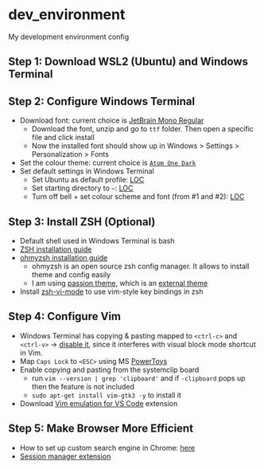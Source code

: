 # dev_environment
My development environment config

## Step 1: Download WSL2 (Ubuntu) and Windows Terminal

## Step 2: Configure Windows Terminal
- Download font: current choice is [JetBrain Mono Regular](https://www.jetbrains.com/lp/mono/#font-family)
  - Download the font, unzip and go to `ttf` folder. Then open a specific file and click install
  - Now the installed font should show up in Windows > Settings > Personalization > Fonts
- Set the colour theme: current choice is [`Atom One Dark`](https://github.com/anngineer21/dev_environment/blob/main/settings.json#L79-L101)
- Set default settings in Windows Terminal
  - Set Ubuntu as default profile: [LOC](https://github.com/anngineer21/dev_environment/blob/51202a31d963116ec87cf022a129edf27031a83c/settings.json#L33) 
  - Set starting directory to `~`: [LOC](https://github.com/anngineer21/dev_environment/blob/51202a31d963116ec87cf022a129edf27031a83c/settings.json#L67)
  - Turn off bell + set colour scheme and font (from #1 and #2): [LOC](https://github.com/anngineer21/dev_environment/blob/51202a31d963116ec87cf022a129edf27031a83c/settings.json#L38-L45)
  
## Step 3: Install ZSH (Optional)
- Default shell used in Windows Terminal is bash
- [ZSH installation guide](https://github.com/ohmyzsh/ohmyzsh/wiki/Installing-ZSH)
- [ohmyzsh installation guide](https://github.com/ohmyzsh/ohmyzsh)
  - ohmyzsh is an open source zsh config manager. It allows to install theme and config easily
  - I am using [passion theme](https://github.com/ChesterYue/ohmyzsh-theme-passion), which is an [external theme](https://github.com/ohmyzsh/ohmyzsh/wiki/External-themes)
- Install [zsh-vi-mode](https://github.com/jeffreytse/zsh-vi-mode) to use vim-style key bindings in zsh

## Step 4: Configure Vim
- Windows Terminal has copying & pasting mapped to `<ctrl-c>` and `<ctrl-v>` -> [disable it](https://github.com/anngineer21/dev_environment/blob/main/settings.json#L5-L16), since it interferes with visual block mode shortcut in Vim.
- Map `Caps Lock` to `<ESC>` using MS [PowerToys](https://github.com/microsoft/PowerToys)
- Enable copying and pasting from the systemclip board
  - run `vim --version | grep 'clipboard'` and if `-clipboard` pops up then the feature is not included
  - `sudo apt-get install vim-gtk3 -y` to install it
- Download [Vim emulation for VS Code](https://github.com/VSCodeVim/Vim) extension

## Step 5: Make Browser More Efficient
- How to set up custom search engine in Chrome: [here](https://support.google.com/chrome/answer/95426?hl=en&co=GENIE.Platform%3DDesktop#zippy=%2Curl-with-s-in-place-of-query-field%2Ckeyword-field%2Csearch-engine-field)
- [Session manager extension](https://chrome.google.com/webstore/detail/session-buddy/edacconmaakjimmfgnblocblbcdcpbko?hl=en)
